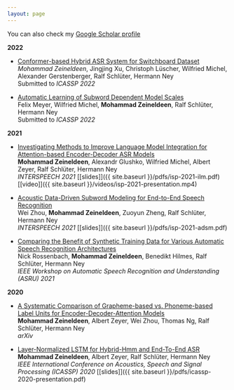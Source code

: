```yaml
---
layout: page
---
```


You can also check my [Google Scholar
profile](https://scholar.google.com/citations?user=iFRueeoAAAAJ&hl=en&oi=ao)

**2022**

- [Conformer-based Hybrid ASR System for Switchboard
  Dataset](https://arxiv.org/abs/2111.03442) <br/>
  *Mohammad Zeineldeen*, Jingjing Xu, Christoph Lüscher, Wilfried Michel, 
  Alexander Gerstenberger, Ralf Schlüter, Hermann Ney
  <br/>
  Submitted to _ICASSP 2022_

- [Automatic Learning of Subword Dependent Model
  Scales](https://arxiv.org/abs/2110.09324) <br/>
  Felix Meyer, Wilfried Michel, **Mohammad Zeineldeen**, Ralf Schlüter, Hermann Ney
  <br/>
  Submitted to _ICASSP 2022_

**2021**

- [Investigating Methods to Improve Language Model Integration for
  Attention-based Encoder-Decoder ASR
  Models](https://arxiv.org/abs/2104.05544) <br/>
  **Mohammad Zeineldeen**, Alexandr Glushko, Wilfried Michel, Albert Zeyer, Ralf
  Schlüter, Hermann Ney <br/>
  _INTERSPEECH 2021_ [[slides]]({{ site.baseurl }}/pdfs/isp-2021-ilm.pdf) [[video]]({{ site.baseurl }}/videos/isp-2021-presentation.mp4)

- [Acoustic Data-Driven
  Subword Modeling for End-to-End Speech
  Recognition](https://arxiv.org/abs/2104.09106) <br/>
  Wei Zhou, **Mohammad Zeineldeen**, Zuoyun Zheng, Ralf Schlüter, Hermann Ney <br/>
  _INTERSPEECH 2021_ [[slides]]({{ site.baseurl }}/pdfs/isp-2021-adsm.pdf)

- [Comparing the Benefit of Synthetic Training Data for Various Automatic Speech
  Recognition Architectures](https://arxiv.org/abs/2104.05379) <br/>
  Nick Rossenbach, **Mohammad Zeineldeen**, Benedikt Hilmes, Ralf Schlüter, Hermann Ney <br/>
  _IEEE Workshop on Automatic Speech Recognition and Understanding (ASRU) 2021_

**2020**

- [A Systematic Comparison of Grapheme-based vs. Phoneme-based Label Units for Encoder-Decoder-Attention Models](https://arxiv.org/abs/2005.09336) <br/>
  **Mohammad Zeineldeen**, Albert Zeyer, Wei Zhou, Thomas Ng, Ralf Schlüter, Hermann Ney <br/>
  _arXiv_

- [Layer-Normalized LSTM for Hybrid-Hmm and End-To-End ASR](https://www-i6.informatik.rwth-aachen.de/publications/download/1127/Zeineldeen-ICASSP-2020.pdf) <br/>
  **Mohammad Zeineldeen**, Albert Zeyer, Ralf Schlüter, Hermann Ney <br/>
  _IEEE International Conference on Acoustics, Speech and Signal Processing (ICASSP) 2020_ [[slides]]({{ site.baseurl }}/pdfs/icassp-2020-presentation.pdf)
